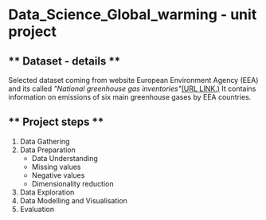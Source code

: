 # Data_Science_Global_warming - unit project 

##  ** Dataset - details **
Selected dataset coming from website European Environment Agency (EEA) and its called *"National greenhouse gas inventories"*[(URL LINK.)](https://www.eea.europa.eu/data-and-maps/data/national-emissions-reported-to-the-unfccc-and-to-the-eu-greenhouse-gas-monitoring-mechanism-15)
It contains information on emissions of six main greenhouse gases by EEA countries.

##  ** Project steps **
1. Data Gathering
2. Data Preparation
    - Data Understanding
    - Missing values
    - Negative values
    - Dimensionality reduction
3. Data Exploration
4. Data Modelling and Visualisation 
5. Evaluation
  
  
